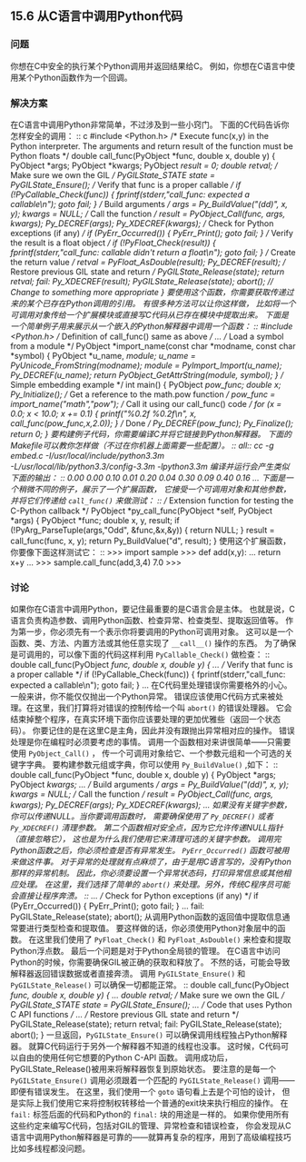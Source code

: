 ## 15.6 从C语言中调用Python代码 ##
### 问题 ###
你想在C中安全的执行某个Python调用并返回结果给C。
例如，你想在C语言中使用某个Python函数作为一个回调。
### 解决方案 ###
在C语言中调用Python非常简单，不过涉及到一些小窍门。
下面的C代码告诉你怎样安全的调用：
:: c
    #include <Python.h>
    /* Execute func(x,y) in the Python interpreter.  The
       arguments and return result of the function must
       be Python floats */
    double call_func(PyObject *func, double x, double y) {
      PyObject *args;
      PyObject *kwargs;
      PyObject *result = 0;
      double retval;
      /* Make sure we own the GIL */
      PyGILState_STATE state = PyGILState_Ensure();
      /* Verify that func is a proper callable */
      if (!PyCallable_Check(func)) {
        fprintf(stderr,"call_func: expected a callable\n");
        goto fail;
      }
      /* Build arguments */
      args = Py_BuildValue("(dd)", x, y);
      kwargs = NULL;
      /* Call the function */
      result = PyObject_Call(func, args, kwargs);
      Py_DECREF(args);
      Py_XDECREF(kwargs);
      /* Check for Python exceptions (if any) */
      if (PyErr_Occurred()) {
        PyErr_Print();
        goto fail;
      }
      /* Verify the result is a float object */
      if (!PyFloat_Check(result)) {
        fprintf(stderr,"call_func: callable didn't return a float\n");
        goto fail;
      }
      /* Create the return value */
      retval = PyFloat_AsDouble(result);
      Py_DECREF(result);
      /* Restore previous GIL state and return */
      PyGILState_Release(state);
      return retval;
    fail:
      Py_XDECREF(result);
      PyGILState_Release(state);
      abort();   // Change to something more appropriate
    }
要使用这个函数，你需要获取传递过来的某个已存在Python调用的引用。
有很多种方法可以让你这样做，
比如将一个可调用对象传给一个扩展模块或直接写C代码从已存在模块中提取出来。
下面是一个简单例子用来展示从一个嵌入的Python解释器中调用一个函数：
::
    #include <Python.h>
    /* Definition of call_func() same as above */
    ...
    /* Load a symbol from a module */
    PyObject *import_name(const char *modname, const char *symbol) {
      PyObject *u_name, *module;
      u_name = PyUnicode_FromString(modname);
      module = PyImport_Import(u_name);
      Py_DECREF(u_name);
      return PyObject_GetAttrString(module, symbol);
    }
    /* Simple embedding example */
    int main() {
      PyObject *pow_func;
      double x;
      Py_Initialize();
      /* Get a reference to the math.pow function */
      pow_func = import_name("math","pow");
      /* Call it using our call_func() code */
      for (x = 0.0; x < 10.0; x += 0.1) {
        printf("%0.2f %0.2f\n", x, call_func(pow_func,x,2.0));
      }
      /* Done */
      Py_DECREF(pow_func);
      Py_Finalize();
      return 0;
    }
要构建例子代码，你需要编译C并将它链接到Python解释器。
下面的Makefile可以教你怎样做（不过在你机器上面需要一些配置）。
::
    all::
            cc -g embed.c -I/usr/local/include/python3.3m \
              -L/usr/local/lib/python3.3/config-3.3m -lpython3.3m
编译并运行会产生类似下面的输出：
::
    0.00 0.00
    0.10 0.01
    0.20 0.04
    0.30 0.09
    0.40 0.16
    ...
下面是一个稍微不同的例子，展示了一个扩展函数，
它接受一个可调用对象和其他参数，并将它们传递给 ``call_func()`` 来做测试：
::
    /* Extension function for testing the C-Python callback */
    PyObject *py_call_func(PyObject *self, PyObject *args) {
      PyObject *func;
      double x, y, result;
      if (!PyArg_ParseTuple(args,"Odd", &func,&x,&y)) {
        return NULL;
      }
      result = call_func(func, x, y);
      return Py_BuildValue("d", result);
    }
使用这个扩展函数，你要像下面这样测试它：
::
    >>> import sample
    >>> def add(x,y):
    ...     return x+y
    ...
    >>> sample.call_func(add,3,4)
    7.0
    >>>
### 讨论 ###
如果你在C语言中调用Python，要记住最重要的是C语言会是主体。
也就是说，C语言负责构造参数、调用Python函数、检查异常、检查类型、提取返回值等。
作为第一步，你必须先有一个表示你将要调用的Python可调用对象。
这可以是一个函数、类、方法、内置方法或其他任意实现了 ``__call__()`` 操作的东西。
为了确保是可调用的，可以像下面的代码这样利用 ``PyCallable_Check()`` 做检查：
::
    double call_func(PyObject *func, double x, double y) {
      ...
      /* Verify that func is a proper callable */
      if (!PyCallable_Check(func)) {
        fprintf(stderr,"call_func: expected a callable\n");
        goto fail;
      }
      ...
在C代码里处理错误你需要格外的小心。一般来讲，你不能仅仅抛出一个Python异常。
错误应该使用C代码方式来被处理。在这里，我们打算将对错误的控制传给一个叫 ``abort()`` 的错误处理器。
它会结束掉整个程序，在真实环境下面你应该要处理的更加优雅些（返回一个状态码）。
你要记住的是在这里C是主角，因此并没有跟抛出异常相对应的操作。
错误处理是你在编程时必须要考虑的事情。
调用一个函数相对来讲很简单——只需要使用 ``PyObject_Call()`` ，
传一个可调用对象给它、一个参数元组和一个可选的关键字字典。
要构建参数元组或字典，你可以使用 ``Py_BuildValue()`` ,如下：
::
    double call_func(PyObject *func, double x, double y) {
      PyObject *args;
      PyObject *kwargs;
      ...
      /* Build arguments */
      args = Py_BuildValue("(dd)", x, y);
      kwargs = NULL;
      /* Call the function */
      result = PyObject_Call(func, args, kwargs);
      Py_DECREF(args);
      Py_XDECREF(kwargs);
      ...
如果没有关键字参数，你可以传递NULL。当你要调用函数时，
需要确保使用了 ``Py_DECREF()`` 或者 ``Py_XDECREF()`` 清理参数。
第二个函数相对安全点，因为它允许传递NULL指针（直接忽略它），
这也是为什么我们使用它来清理可选的关键字参数。
调用完Python函数之后，你必须检查是否有异常发生。
``PyErr_Occurred()`` 函数可被用来做这件事。
对于异常的处理就有点麻烦了，由于是用C语言写的，没有Python那样的异常机制。
因此，你必须要设置一个异常状态码，打印异常信息或其他相应处理。
在这里，我们选择了简单的 ``abort()`` 来处理。另外，传统C程序员可能会直接让程序奔溃。
::
      ...
      /* Check for Python exceptions (if any) */
      if (PyErr_Occurred()) {
        PyErr_Print();
        goto fail;
      }
      ...
      fail:
        PyGILState_Release(state);
        abort();
从调用Python函数的返回值中提取信息通常要进行类型检查和提取值。
要这样做的话，你必须使用Python对象层中的函数。
在这里我们使用了 ``PyFloat_Check()`` 和 ``PyFloat_AsDouble()`` 来检查和提取Python浮点数。
最后一个问题是对于Python全局锁的管理。
在C语言中访问Python的时候，你需要确保GIL被正确的获取和释放了。
不然的话，可能会导致解释器返回错误数据或者直接奔溃。
调用 ``PyGILState_Ensure()`` 和 ``PyGILState_Release()`` 可以确保一切都能正常。
::
    double call_func(PyObject *func, double x, double y) {
      ...
      double retval;
      /* Make sure we own the GIL */
      PyGILState_STATE state = PyGILState_Ensure();
      ...
      /* Code that uses Python C API functions */
      ...
      /* Restore previous GIL state and return */
      PyGILState_Release(state);
      return retval;
    fail:
      PyGILState_Release(state);
      abort();
    }
一旦返回，``PyGILState_Ensure()`` 可以确保调用线程独占Python解释器。
就算C代码运行于另外一个解释器不知道的线程也没事。
这时候，C代码可以自由的使用任何它想要的Python C-API 函数。
调用成功后，PyGILState_Release()被用来将解释器恢复到原始状态。
要注意的是每一个 ``PyGILState_Ensure()``
调用必须跟着一个匹配的 ``PyGILState_Release()`` 调用——即便有错误发生。
在这里，我们使用一个 ``goto`` 语句看上去是个可怕的设计，
但是实际上我们使用它来将控制权转移给一个普通的exit块来执行相应的操作。
在 ``fail:`` 标签后面的代码和Python的 ``final:`` 块的用途是一样的。
如果你使用所有这些约定来编写C代码，包括对GIL的管理、异常检查和错误检查，
你会发现从C语言中调用Python解释器是可靠的——就算再复杂的程序，用到了高级编程技巧比如多线程都没问题。
